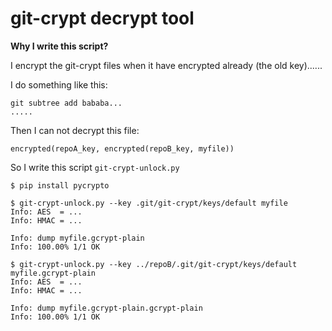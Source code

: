 # git-crypt decrypt tool

__Why I write this script?__

I encrypt the git-crypt files when it have encrypted already (the old key)......

I do something like this:

```
git subtree add bababa...
.....
```

Then I can not decrypt this file:

```
encrypted(repoA_key, encrypted(repoB_key, myfile))
```

So I write this script `git-crypt-unlock.py`

```
$ pip install pycrypto

$ git-crypt-unlock.py --key .git/git-crypt/keys/default myfile
Info: AES  = ...
Info: HMAC = ...

Info: dump myfile.gcrypt-plain
Info: 100.00% 1/1 OK

$ git-crypt-unlock.py --key ../repoB/.git/git-crypt/keys/default myfile.gcrypt-plain
Info: AES  = ...
Info: HMAC = ...

Info: dump myfile.gcrypt-plain.gcrypt-plain
Info: 100.00% 1/1 OK
```


